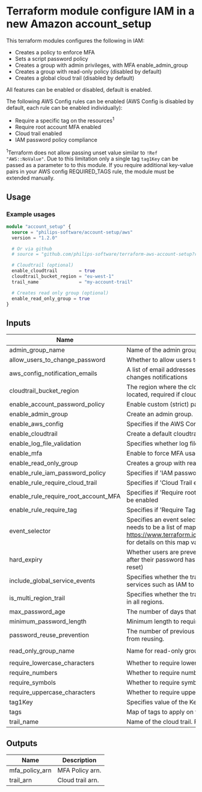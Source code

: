 # Terraform module configure IAM in a new Amazon account_setup

This terraform modules configures the following in IAM:

- Creates a policy to enforce MFA
- Sets a script password policy
- Creates a group with admin privileges, with MFA enable_admin_group
- Creates a group with read-only policy (disabled by default)
- Creates a global cloud trail (disabled by default)

All features can be enabled or disabled, default is enabled.

The following AWS Config rules can be enabled (AWS Config is disabled by default, each rule can be enabled individually):

- Require a specific tag on the resources<sup>1</sup>
- Require root account MFA enabled
- Cloud trail enabled
- IAM password policy compliance

<sup>1</sup>Terraform does not allow passing unset value similar to `!Ref "AWS::NoValue"`. Due to this limitation only a single tag `tag1Key` can be passed as a parameter to to this module. If you require additional key-value pairs in your AWS config REQUIRED_TAGS rule, the module must be extended manually.

## Usage

### Example usages

```terraform
module "account_setup" {
  source = "philips-software/account-setup/aws"
  version = "1.2.0"

  # Or via github
  # source = "github.com/philips-software/terraform-aws-account-setup?ref=1.2.0"

  # Cloudtrail (optional)
  enable_cloudtrail        = true
  cloudtrail_bucket_region = "eu-west-1"
  trail_name               = "my-account-trail"

  # Creates read only group (optional)
  enable_read_only_group = true
}
```

## Inputs

| Name | Description | Type | Default | Required |
|------|-------------|:----:|:-----:|:-----:|
| admin_group_name | Name of the admin group. | string | `admins` | no |
| allow_users_to_change_password | Whether to allow users to change their own password | string | `true` | no |
| aws_config_notification_emails | A list of email addresses for that will receive AWS Config changes notifications | list | `<list>` | no |
| cloudtrail_bucket_region | The region where the cloudtrail bucket will be created or is located, required if cloudtrail is enabled | string | `` | no |
| enable_account_password_policy | Enable custom (strict) password policy. | string | `true` | no |
| enable_admin_group | Create an admin group. | string | `true` | no |
| enable_aws_config | Specifies if the AWS Config should be enabled | string | `false` | no |
| enable_cloudtrail | Create a default cloudtrail for the account. | string | `false` | no |
| enable_log_file_validation | Specifies whether log file integrity validation is enabled. | string | `true` | no |
| enable_mfa | Enable to force MFA usages. | string | `true` | no |
| enable_read_only_group | Creates a group with read-only IAM policy assigned to it. | string | `false` | no |
| enable_rule_iam_password_policy | Specifies if 'IAM password policy' rule should be enabled | string | `false` | no |
| enable_rule_require_cloud_trail | Specifies if 'Cloud Trail enabled' rule should be enabled | string | `false` | no |
| enable_rule_require_root_account_MFA | Specifies if 'Require root account MFA enabled' rule should be enabled | string | `false` | no |
| enable_rule_require_tag | Specifies if 'Require Tag' rule should be enabled | string | `false` | no |
| event_selector | Specifies an event selector for enabling data event logging, It needs to be a list of map values. See: https://www.terraform.io/docs/providers/aws/r/cloudtrail.html for details on this map variable | list | `<list>` | no |
| hard_expiry | Whether users are prevented from setting a new password after their password has expired (i.e. require administrator reset) | string | `false` | no |
| include_global_service_events | Specifies whether the trail is publishing events from global services such as IAM to the log files. | string | `true` | no |
| is_multi_region_trail | Specifies whether the trail is created in the current region or in all regions. | string | `true` | no |
| max_password_age | The number of days that an user password is valid. | string | `33` | no |
| minimum_password_length | Minimum length to require for user passwords. | string | `32` | no |
| password_reuse_prevention | The number of previous passwords that users are prevented from reusing. | string | `true` | no |
| read_only_group_name | Name for read-only group. | string | `read-only` | no |
| require_lowercase_characters | Whether to require lowercase characters for user passwords. | string | `true` | no |
| require_numbers | Whether to require numbers for user passwords. | string | `true` | no |
| require_symbols | Whether to require symbols for user passwords. | string | `true` | no |
| require_uppercase_characters | Whether to require uppercase characters for user passwords. | string | `true` | no |
| tag1Key | Specifies value of the Key for Tag1 | string | `` | no |
| tags | Map of tags to apply on the resources | map | `<map>` | no |
| trail_name | Name of the cloud trail. Required if the cloudtrail is enabled. | string | `` | no |

## Outputs

| Name | Description |
|------|-------------|
| mfa_policy_arn | MFA Policy arn. |
| trail_arn | Cloud trail arn. |
